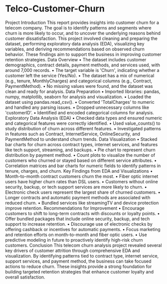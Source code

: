 # Telco-Customer-Churn
Project Introduction
This report provides insights into customer churn for a telecom company. The goal is to identify patterns and segments where churn is more likely to occur, and to uncover the underlying reasons behind customer dissatisfaction. This project involved cleaning and preparing the dataset, performing exploratory data analysis (EDA), visualizing key variables, and deriving recommendations based on observed churn behavior. These findings aim to support the business in improving customer retention strategies.
Data Overview
• The dataset includes customer demographics, contract details, payment methods, and services used, with around 7,000 records.
• The target variable is 'Churn', indicating whether a customer left the service (Yes/No).
• The dataset has a mix of numerical (e.g., tenure, MonthlyCharges) and categorical columns (e.g., Contract, PaymentMethod).
• No missing values were found, and the dataset was clean and ready for analysis.
Data Preparation
• Imported libraries: pandas, numpy, matplotlib, seaborn for analysis and visualization.
• Loaded the dataset using pandas.read_csv().
• Converted 'TotalCharges' to numeric and handled any parsing issues.
• Dropped unnecessary columns like 'customerID'.
• Identified and encoded categorical columns for analysis.
Exploratory Data Analysis (EDA)
• Checked data types and ensured numeric and categorical features were correctly identified.
• Used value_counts() to study distribution of churn across different features.
• Investigated patterns in features such as Contract, InternetService, OnlineSecurity, and PaymentMethod to understand churn trends.
Data Visualization
• Stacked bar charts for churn across contract types, internet services, and features like tech support, streaming, and backups.
• Pie chart to represent churn distribution by payment method.
• Count plots to visualize the number of customers who churned or stayed based on different service attributes.
• Correlation matrices and bar charts for numeric fields to identify patterns in tenure, charges, and churn.
Key Findings from EDA and Visualizations
• Month-to-month contract customers churn the most.
• Fiber optic internet users have higher churn rates than DSL users.
• Customers without online security, backup, or tech support services are more likely to churn.
• Electronic check users represent the largest share of churned customers.
• Longer contracts and automatic payment methods are associated with reduced churn.
• Bundled services like streamingTV and device protection improve retention.
Recommendations for Improvement
• Encourage customers to shift to long-term contracts with discounts or loyalty points.
• Offer bundled packages that include online security, backup, and tech support to increase retention.
• Discourage use of electronic checks by offering cashback or incentives for automatic payments.
• Focus marketing and retention efforts on month-to-month and fiber optic users.
• Use predictive modeling in future to proactively identify high-risk churn customers.
Conclusion
This telecom churn analysis project revealed several key drivers of customer attrition through comprehensive EDA and visualization. By identifying patterns tied to contract type, internet service, support services, and payment method, the business can take focused actions to reduce churn. These insights provide a strong foundation for building targeted retention strategies that enhance customer loyalty and overall satisfaction.
